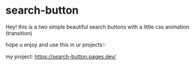 # search-button

Hey! this is a two simple beautiful search buttons with a little css animation (transition)

hope u enjoy and use this in ur projects✨

my project: https://search-button.pages.dev/ 
